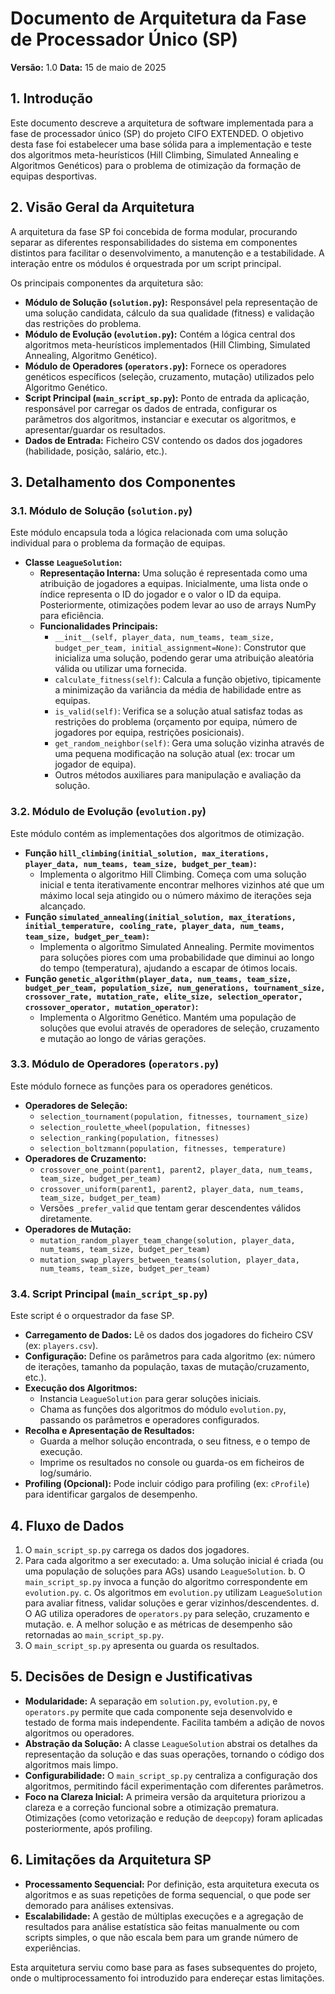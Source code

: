 # Documento de Arquitetura da Fase de Processador Único (SP)

**Versão:** 1.0
**Data:** 15 de maio de 2025

## 1. Introdução

Este documento descreve a arquitetura de software implementada para a fase de processador único (SP) do projeto CIFO EXTENDED. O objetivo desta fase foi estabelecer uma base sólida para a implementação e teste dos algoritmos meta-heurísticos (Hill Climbing, Simulated Annealing e Algoritmos Genéticos) para o problema de otimização da formação de equipas desportivas.

## 2. Visão Geral da Arquitetura

A arquitetura da fase SP foi concebida de forma modular, procurando separar as diferentes responsabilidades do sistema em componentes distintos para facilitar o desenvolvimento, a manutenção e a testabilidade. A interação entre os módulos é orquestrada por um script principal.

Os principais componentes da arquitetura são:

*   **Módulo de Solução (`solution.py`):** Responsável pela representação de uma solução candidata, cálculo da sua qualidade (fitness) e validação das restrições do problema.
*   **Módulo de Evolução (`evolution.py`):** Contém a lógica central dos algoritmos meta-heurísticos implementados (Hill Climbing, Simulated Annealing, Algoritmo Genético).
*   **Módulo de Operadores (`operators.py`):** Fornece os operadores genéticos específicos (seleção, cruzamento, mutação) utilizados pelo Algoritmo Genético.
*   **Script Principal (`main_script_sp.py`):** Ponto de entrada da aplicação, responsável por carregar os dados de entrada, configurar os parâmetros dos algoritmos, instanciar e executar os algoritmos, e apresentar/guardar os resultados.
*   **Dados de Entrada:** Ficheiro CSV contendo os dados dos jogadores (habilidade, posição, salário, etc.).

## 3. Detalhamento dos Componentes

### 3.1. Módulo de Solução (`solution.py`)

Este módulo encapsula toda a lógica relacionada com uma solução individual para o problema da formação de equipas.

*   **Classe `LeagueSolution`:**
    *   **Representação Interna:** Uma solução é representada como uma atribuição de jogadores a equipas. Inicialmente, uma lista onde o índice representa o ID do jogador e o valor o ID da equipa. Posteriormente, otimizações podem levar ao uso de arrays NumPy para eficiência.
    *   **Funcionalidades Principais:**
        *   `__init__(self, player_data, num_teams, team_size, budget_per_team, initial_assignment=None)`: Construtor que inicializa uma solução, podendo gerar uma atribuição aleatória válida ou utilizar uma fornecida.
        *   `calculate_fitness(self)`: Calcula a função objetivo, tipicamente a minimização da variância da média de habilidade entre as equipas.
        *   `is_valid(self)`: Verifica se a solução atual satisfaz todas as restrições do problema (orçamento por equipa, número de jogadores por equipa, restrições posicionais).
        *   `get_random_neighbor(self)`: Gera uma solução vizinha através de uma pequena modificação na solução atual (ex: trocar um jogador de equipa).
        *   Outros métodos auxiliares para manipulação e avaliação da solução.

### 3.2. Módulo de Evolução (`evolution.py`)

Este módulo contém as implementações dos algoritmos de otimização.

*   **Função `hill_climbing(initial_solution, max_iterations, player_data, num_teams, team_size, budget_per_team)`:**
    *   Implementa o algoritmo Hill Climbing. Começa com uma solução inicial e tenta iterativamente encontrar melhores vizinhos até que um máximo local seja atingido ou o número máximo de iterações seja alcançado.
*   **Função `simulated_annealing(initial_solution, max_iterations, initial_temperature, cooling_rate, player_data, num_teams, team_size, budget_per_team)`:**
    *   Implementa o algoritmo Simulated Annealing. Permite movimentos para soluções piores com uma probabilidade que diminui ao longo do tempo (temperatura), ajudando a escapar de ótimos locais.
*   **Função `genetic_algorithm(player_data, num_teams, team_size, budget_per_team, population_size, num_generations, tournament_size, crossover_rate, mutation_rate, elite_size, selection_operator, crossover_operator, mutation_operator)`:**
    *   Implementa o Algoritmo Genético. Mantém uma população de soluções que evolui através de operadores de seleção, cruzamento e mutação ao longo de várias gerações.

### 3.3. Módulo de Operadores (`operators.py`)

Este módulo fornece as funções para os operadores genéticos.

*   **Operadores de Seleção:**
    *   `selection_tournament(population, fitnesses, tournament_size)`
    *   `selection_roulette_wheel(population, fitnesses)`
    *   `selection_ranking(population, fitnesses)`
    *   `selection_boltzmann(population, fitnesses, temperature)`
*   **Operadores de Cruzamento:**
    *   `crossover_one_point(parent1, parent2, player_data, num_teams, team_size, budget_per_team)`
    *   `crossover_uniform(parent1, parent2, player_data, num_teams, team_size, budget_per_team)`
    *   Versões `_prefer_valid` que tentam gerar descendentes válidos diretamente.
*   **Operadores de Mutação:**
    *   `mutation_random_player_team_change(solution, player_data, num_teams, team_size, budget_per_team)`
    *   `mutation_swap_players_between_teams(solution, player_data, num_teams, team_size, budget_per_team)`

### 3.4. Script Principal (`main_script_sp.py`)

Este script é o orquestrador da fase SP.

*   **Carregamento de Dados:** Lê os dados dos jogadores do ficheiro CSV (ex: `players.csv`).
*   **Configuração:** Define os parâmetros para cada algoritmo (ex: número de iterações, tamanho da população, taxas de mutação/cruzamento, etc.).
*   **Execução dos Algoritmos:**
    *   Instancia `LeagueSolution` para gerar soluções iniciais.
    *   Chama as funções dos algoritmos do módulo `evolution.py`, passando os parâmetros e operadores configurados.
*   **Recolha e Apresentação de Resultados:**
    *   Guarda a melhor solução encontrada, o seu fitness, e o tempo de execução.
    *   Imprime os resultados no console ou guarda-os em ficheiros de log/sumário.
*   **Profiling (Opcional):** Pode incluir código para profiling (ex: `cProfile`) para identificar gargalos de desempenho.

## 4. Fluxo de Dados

1.  O `main_script_sp.py` carrega os dados dos jogadores.
2.  Para cada algoritmo a ser executado:
    a.  Uma solução inicial é criada (ou uma população de soluções para AGs) usando `LeagueSolution`.
    b.  O `main_script_sp.py` invoca a função do algoritmo correspondente em `evolution.py`.
    c.  Os algoritmos em `evolution.py` utilizam `LeagueSolution` para avaliar fitness, validar soluções e gerar vizinhos/descendentes.
    d.  O AG utiliza operadores de `operators.py` para seleção, cruzamento e mutação.
    e.  A melhor solução e as métricas de desempenho são retornadas ao `main_script_sp.py`.
3.  O `main_script_sp.py` apresenta ou guarda os resultados.

## 5. Decisões de Design e Justificativas

*   **Modularidade:** A separação em `solution.py`, `evolution.py`, e `operators.py` permite que cada componente seja desenvolvido e testado de forma mais independente. Facilita também a adição de novos algoritmos ou operadores.
*   **Abstração da Solução:** A classe `LeagueSolution` abstrai os detalhes da representação da solução e das suas operações, tornando o código dos algoritmos mais limpo.
*   **Configurabilidade:** O `main_script_sp.py` centraliza a configuração dos algoritmos, permitindo fácil experimentação com diferentes parâmetros.
*   **Foco na Clareza Inicial:** A primeira versão da arquitetura priorizou a clareza e a correção funcional sobre a otimização prematura. Otimizações (como vetorização e redução de `deepcopy`) foram aplicadas posteriormente, após profiling.

## 6. Limitações da Arquitetura SP

*   **Processamento Sequencial:** Por definição, esta arquitetura executa os algoritmos e as suas repetições de forma sequencial, o que pode ser demorado para análises extensivas.
*   **Escalabilidade:** A gestão de múltiplas execuções e a agregação de resultados para análise estatística são feitas manualmente ou com scripts simples, o que não escala bem para um grande número de experiências.

Esta arquitetura serviu como base para as fases subsequentes do projeto, onde o multiprocessamento foi introduzido para endereçar estas limitações.

